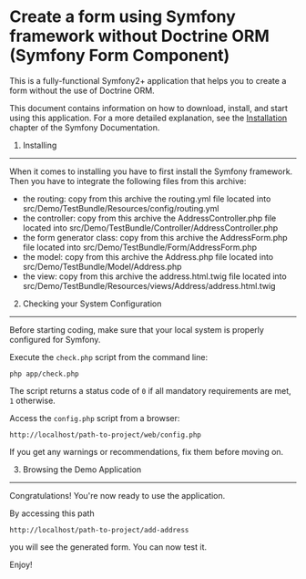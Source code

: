 Create a form using Symfony framework without Doctrine ORM (Symfony Form Component)
====================================================================================

This is a fully-functional Symfony2+ application that helps you to create a form
 without the use of Doctrine ORM.

This document contains information on how to download, install, and start
using this application. For a more detailed explanation, see the [Installation][1]
chapter of the Symfony Documentation.

1) Installing
----------------------------------

When it comes to installing you have to first install the Symfony framework. 
Then you have to integrate the following files from this archive:
- the routing: 
copy from this archive the routing.yml file located into src/Demo/TestBundle/Resources/config/routing.yml
- the controller: 
copy from this archive the AddressController.php file located into src/Demo/TestBundle/Controller/AddressController.php
- the form generator class: 
copy from this archive the AddressForm.php file located into src/Demo/TestBundle/Form/AddressForm.php
- the model: 
copy from this archive the Address.php file located into src/Demo/TestBundle/Model/Address.php
- the view: 
copy from this archive the address.html.twig file located into src/Demo/TestBundle/Resources/views/Address/address.html.twig


2) Checking your System Configuration
-------------------------------------

Before starting coding, make sure that your local system is properly
configured for Symfony.

Execute the `check.php` script from the command line:

    php app/check.php

The script returns a status code of `0` if all mandatory requirements are met,
`1` otherwise.

Access the `config.php` script from a browser:

    http://localhost/path-to-project/web/config.php

If you get any warnings or recommendations, fix them before moving on.

3) Browsing the Demo Application
--------------------------------

Congratulations! You're now ready to use the application.

By accessing this path 

    http://localhost/path-to-project/add-address

you will see the generated form.
You can now test it.

Enjoy!

[1]:  http://symfony.com/doc/2.4/book/installation.html